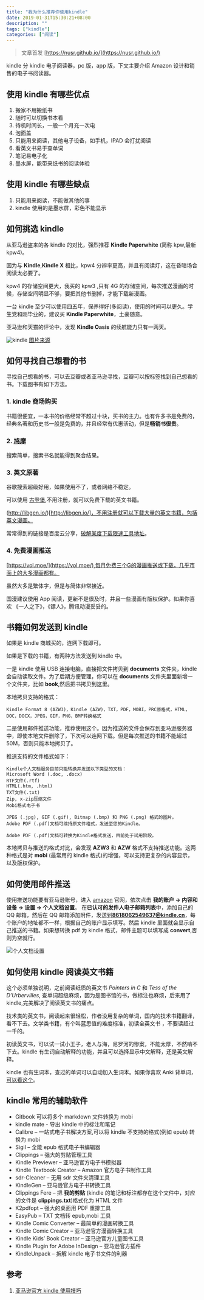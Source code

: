 ```yaml
---
title: "我为什么推荐你使用kindle"
date: 2019-01-31T15:30:21+08:00
description: ""
tags: ["kindle"]
categories: ["阅读"]
---
```


> 文章首发 [https://nusr.github.io/](https://nusr.github.io/)

kindle 分 kindle 电子阅读器，pc 版，app 版，下文主要介绍 Amazon 设计和销售的电子书阅读器。

## 使用 kindle 有哪些优点 

1. 搬家不用搬纸书
2. 随时可以切换书本看
3. 待机时间长，一般一个月充一次电
4. 泡面盖
5. 只能用来阅读，其他电子设备，如手机，IPAD 会打扰阅读
6. 看英文书易于查单词
7. 笔记易电子化
8. 墨水屏，能带来纸书的阅读体验

<!--more-->

## 使用 kindle 有哪些缺点

1. 只能用来阅读，不能做其他的事
2. kindle 使用的是墨水屏，彩色不能显示



## 如何挑选 kindle 

从亚马逊盗来的各 kindle 的对比，强烈推荐 **Kindle Paperwhite** (简称 kpw,最新 kpw4)。

因为与 **Kindle**,**Kindle X** 相比，kpw4 分辨率更高，并且有阅读灯，这在昏暗场合阅读太必要了。

kpw4 的存储空间更大，我买的 kpw3 ,只有 4G 的存储空间，每次推送漫画的时候，存储空间明显不够，要把其他书删掉，才能下载新漫画。

一台 kindle 至少可以使用四五年，保养得好(多阅读)，使用的时间可以更久。学生党和刚毕业的，建议买 **Kindle Paperwhite**，土豪随意。

亚马逊和天猫的评论中，发现 **Kindle Oasis** 的续航能力只有一两天。



![kindle](https://img2018.cnblogs.com/blog/1187660/201901/1187660-20190131124844996-734654050.png)
[图片来源](https://www.amazon.cn/dp/B07746N2J9/ref=sr_1_1?ie=UTF8&qid=1548909524&sr=8-1&keywords=kindle)


## 如何寻找自己想看的书

寻找自己想看的书，可以去豆瓣或者亚马逊寻找，豆瓣可以按标签找到自己想看的书。下载图书有如下方法。

### 1. kindle 商场购买

书籍很便宜，一本书的价格经常不超过十块，买书的主力。也有许多书是免费的，经典名著和历史书一般是免费的，并且经常有优惠活动，但是**畅销书很贵**。

### 2. [鸠摩](https://www.jiumodiary.com/)

搜索简单，搜索书名就能得到聚合结果。

### 3. 英文原著

谷歌搜索超级好用，如果使用不了，或者网络不稳定。

可以使用 [古登堡](https://www.gutenberg.org/),不用注册，就可以免费下载的英文书籍。

(http://libgen.io/)[http://libgen.io/]，不用注册就可以下载大量的英文书籍，包括英文漫画。

常常得到的链接是百度云分享，[破解某度下载限速工具地址](https://github.com/high-speed-downloader/high-speed-downloader)。

### 4. 免费漫画推送

[https://vol.moe/](https://vol.moe/),每月免费三个G的漫画推送或下载，几乎市面上的大多漫画都有。

虽然大多是繁体字，但是与简体非常接近。

国漫建议使用 App 阅读，更新不是很及时，并且一些漫画有版权保护。如果你喜欢 《一人之下》，《镖人》，腾讯动漫妥妥的。

## 书籍如何发送到 kindle

如果是 kindle 商城买的，连网下载即可。

如果是下载的书籍，有两种方法发送到 kindle 中。

一是 kindle 使用 USB 连接电脑，直接把文件拷贝到 **documents** 文件夹，kindle 会自动读取文件。为了后期方便管理，你可以在 **documents** 文件夹里面新增一个文件夹，比如 **book**,然后把书拷贝到这里。

本地拷贝支持的格式：

```
Kindle Format 8 (AZW3)，Kindle (AZW)，TXT，PDF，MOBI，PRC原格式，HTML，DOC，DOCX，JPEG，GIF，PNG，BMP转换格式
```

二是使用邮件推送功能，推荐使用这个。因为推送的文件会保存到亚马逊服务器中，即使本地文件删除了，下次可以连网下载。但是每次推送的书籍不能超过 50M，否则只能本地拷贝了。

推送支持的文件格式如下：


```
Kindle个人文档服务目前只能转换并发送以下类型的文档：
Microsoft Word (.doc, .docx) 
RTF文件(.rtf) 
HTML(.htm, .html)
TXT文件(.txt) 
Zip, x-zip压缩文件
Mobi格式电子书 

JPEG (.jpg), GIF (.gif), Bitmap (.bmp) 和 PNG (.png) 格式的图片。
Adobe PDF (.pdf)文档可维持原文件格式，发送至您的Kindle。

Adobe PDF (.pdf)文档可转换为Kindle格式发送，目前处于试用阶段。
```

本地拷贝与推送的格式对比，会发现 **AZW3** 和 **AZW** 格式不支持推送功能。这两种格式是对 **mobi** (最常用的 kindle 格式)的增强，可以支持更复杂的内容显示，以及版权保护。

## 如何使用邮件推送

使用推送功能要有亚马逊账号，进入 [amazon](www.amazon.cn) 官网，依次点击 **我的账户 -> 内容和设备 -> 设置  -> 个人文档设置**。
在**已认可的发件人电子邮箱列表**中，添加自己的 QQ 邮箱，然后在 QQ 邮箱添加附件，发送到**8618062549637@kindle.cn**，每个账户的地址都不一样，根据自己的账户显示填写。然后 kindle 里面就会显示自己推送的书籍。如果想转换 pdf 为 kindle 格式，邮件主题可以填写成 **convert**,否则为空就行。

![个人文档设置](https://img2018.cnblogs.com/blog/1187660/201901/1187660-20190131134914015-2078845418.png)

## 如何使用 kindle 阅读英文书籍

这个必须单独说明，之前阅读纸质的英文书 *Pointers in C* 和 *Tess of the D’Urbervilles*, 查单词超级麻烦，因为是图书馆的书，做标注也麻烦，后来用了 kindle,完美解决了阅读英文书的痛点。

技术类的英文书，阅读起来很轻松，作者没用复杂的单词，国内的技术书籍翻译，看不下去。文学类书籍，有个叫蓝思值的难度标准，初读全英文书
，不要读超过一千的。

初读英文书，可以试一试小王子，老人与海，尼罗河的惨案，不能太厚，不然啃不下去。kindle 有生词自动解释的功能，并且可以选择显示中文解释，还是英文解释。

kindle 也有生词本，查过的单词可以自动加入生词本。如果你喜欢 Anki 背单词，[可以看这个](http://kmate.me/2017/02/21/anki-kindlemate-kindle-cn/)。


## kindle 常用的辅助软件


- Gitbook 可以将多个 markdown 文件转换为 mobi
- kindle mate - 导出 kindle 中的标注和笔记
- Calibre – 一站式电子书解决方案,可以将 kindle 不支持的格式(例如 epub) 转换为 mobi
- Sigil – 全能 epub 格式电子书编辑器
- Clippings – 强大的剪贴管理工具
- Kindle Previewer – 亚马逊官方电子书模拟器
- Kindle Textbook Creator – Amazon 官方电子书制作工具
- sdr-Cleaner – 无用 sdr 文件夹清理工具
- KindleGen – 亚马逊官方电子书转换工具
- Clippings Fere – 把 **我的剪贴** (kindle 的笔记和标注都存在这个文件中，对应的文件是 **clippings.txt**)格式化为 HTML 文件
- K2pdfopt – 强大的桌面用 PDF 重排工具
- EasyPub – TXT 文档转 epub,mobi 工具
- Kindle Comic Converter – 最简单的漫画转换工具
- Kindle Comic Creator – 亚马逊官方漫画转换工具
- Kindle Kids’ Book Creator – 亚马逊官方儿童图书工具
- Kindle Plugin for Adobe InDesign – 亚马逊官方插件
- KindleUnpack – 拆解 kindle 电子书文件的利器


## 参考

1. [亚马逊官方 kindle 使用技巧](https://www.amazon.cn/b?node=1935454071)
